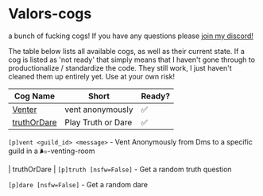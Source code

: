 # Valors-cogs
a bunch of fucking cogs! 
If you have any questions please [join my discord!](https://discord.gg/QysVtMvgSN)

The table below lists all available cogs, as well as their current state. If a cog is listed as 'not ready' that simply means that I haven't gone through to productionalize / standardize the code. They still work, I just haven't cleaned them up entirely yet. Use at your own risk!


| Cog Name | Short | Ready? |
| --- | --- | --- |
| [Venter](#venter) | vent anonymously | ✅ |
| [truthOrDare](#truthOrDare) | Play Truth or Dare | ✅ |

`[p]vent <guild_id> <message>` - Vent Anonymously from Dms to a specific guild in a 🌬-venting-room

| truthOrDare |
`[p]truth [nsfw=False]` - Get a random truth question

`[p]dare [nsfw=False]` - Get a random dare
